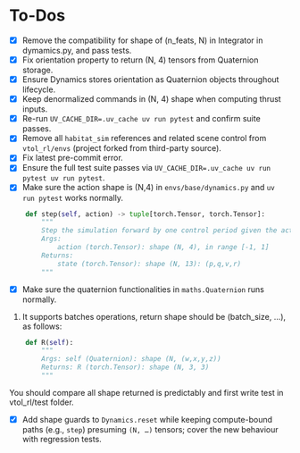 # To-Dos
- [x] Remove the compatibility for shape of (n_feats, N) in Integrator in dymamics.py, and pass tests.
- [x] Fix orientation property to return (N, 4) tensors from Quaternion storage.
- [x] Ensure Dynamics stores orientation as Quaternion objects throughout lifecycle.
- [x] Keep denormalized commands in (N, 4) shape when computing thrust inputs.
- [x] Re-run `UV_CACHE_DIR=.uv_cache uv run pytest` and confirm suite passes.
- [x] Remove all `habitat_sim` references and related scene control from `vtol_rl/envs` (project forked from third-party source).
- [x] Fix latest pre-commit error.
- [x] Ensure the full test suite passes via `UV_CACHE_DIR=.uv_cache uv run pytest uv run pytest`.
- [x]  Make sure the action shape is (N,4) in `envs/base/dynamics.py` and `uv run pytest` works normally.
```python
    def step(self, action) -> tuple[torch.Tensor, torch.Tensor]:
        """
        Step the simulation forward by one control period given the action.
        Args:
            action (torch.Tensor): shape (N, 4), in range [-1, 1]
        Returns:
            state (torch.Tensor): shape (N, 13): (p,q,v,r)
        """
```

- [x] Make sure the quaternion functionalities in `maths.Quaternion` runs normally.
1. It supports batches operations, return shape should be (batch_size, ...), as follows:
```python
    def R(self):
        """
        Args: self (Quaternion): shape (N, (w,x,y,z))
        Returns: R (torch.Tensor): shape (N, 3, 3)
        """
```
You should compare all shape returned is predictably and first write test in vtol_rl/test folder.
- [x] Add shape guards to `Dynamics.reset` while keeping compute-bound paths (e.g., `step`) presuming `(N, …)` tensors; cover the new behaviour with regression tests.
